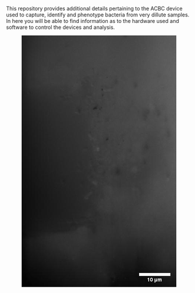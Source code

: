 This repository provides additional details pertaining to the ACBC device used to capture, identify and phenotype bacteria from very dillute samples. 
In here you will be able to find information as to the hardware used and software to control the devices and analysis.


<div align="center">



![E. coli trapping](./images/ecoli_gif.gif)


